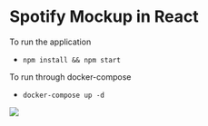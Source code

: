 # Spotify Mockup in React

To run the application
- `npm install && npm start`

To run through docker-compose 
- `docker-compose up -d`

![](https://github.com/AzarguNazari/spotify-react/blob/master/documentation/images/ui.png?raw=true)
